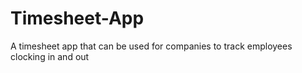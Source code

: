 # Timesheet-App
A timesheet app that can be used for companies to track employees clocking in and out
